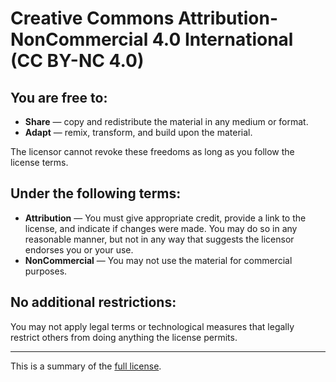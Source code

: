 # Creative Commons Attribution-NonCommercial 4.0 International (CC BY-NC 4.0)

## You are free to:

- **Share** — copy and redistribute the material in any medium or format.
- **Adapt** — remix, transform, and build upon the material.

The licensor cannot revoke these freedoms as long as you follow the license terms.

## Under the following terms:

- **Attribution** — You must give appropriate credit, provide a link to the license, and indicate if changes were made. You may do so in any reasonable manner, but not in any way that suggests the licensor endorses you or your use.
- **NonCommercial** — You may not use the material for commercial purposes.

## No additional restrictions:

You may not apply legal terms or technological measures that legally restrict others from doing anything the license permits.

---

This is a summary of the [full license](https://creativecommons.org/licenses/by-nc/4.0/legalcode).

